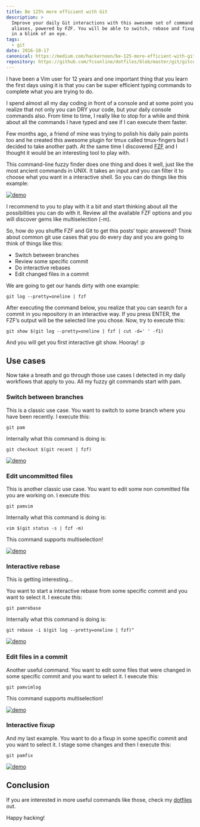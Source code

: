 ```yaml
---
title: Be 125% more efficient with Git
description: >
  Improve your daily Git interactions with this awesome set of command line
  aliases, powered by FZF. You will be able to switch, rebase and fixup commits
  in a blink of an eye.
tags:
  - git
date: 2016-10-17
canonical: https://medium.com/hackernoon/be-125-more-efficient-with-git-60556a1ce971
repository: https://github.com/fcsonline/dotfiles/blob/master/git/gitconfig#L41
---
```


I have been a Vim user for 12 years and one important thing that you learn the
first days using it is that you can be super efficient typing commands to
complete what you are trying to do.

I spend almost all my day coding in front of a console and at some point you
realize that not only you can DRY your code, but your daily console commands
also. From time to time, I really like to stop for a while and think about all
the commands I have typed and see if I can execute them faster.

Few months ago, a friend of mine was trying to polish his daily pain points too
and he created this awesome plugin for tmux called tmux-fingers but I decided
to take another path. At the same time I discovered
[FZF](https://github.com/junegunn/fzf) and I thought it would
be an interesting tool to play with.

This command-line fuzzy finder does one thing and does it well, just like the
most ancient commands in UNIX. It takes an input and you can filter it to
choose what you want in a interactive shell. So you can do things like this
example:

[![demo](https://asciinema.org/a/22tnlseff7yuw62fc73nfelns.png?ts=1)](https://asciinema.org/a/22tnlseff7yuw62fc73nfelns?autoplay=1)

I recommend to you to play with it a bit and start thinking about all the
possibilities you can do with it. Review all the available FZF options and you
will discover gems like multiselection (-m).

So, how do you shuffle FZF and Git to get this posts’ topic answered? Think
about common git use cases that you do every day and you are going to think of
things like this:

- Switch between branches
- Review some specific commit
- Do interactive rebases
- Edit changed files in a commit

We are going to get our hands dirty with one example:

`git log --pretty=oneline | fzf`

After executing the command below, you realize that you can search for a commit in you repository in an interactive way. If you press ENTER, the FZF’s output will be the selected line you chose. Now, try to execute this:

`git show $(git log --pretty=oneline | fzf | cut -d=' ' -f1)`

And you will get you first interactive git show. Hooray! :p

## Use cases

Now take a breath and go through those use cases I detected in my daily workflows that apply to you. All my fuzzy git commands start with pam.

### Switch between branches

This is a classic use case. You want to switch to some branch where you have been recently. I execute this:

`git pam`

Internally what this command is doing is:

`git checkout $(git recent | fzf)`

[![demo](https://asciinema.org/a/15lmglaf6ojo44jo0fbv4tt6c.png?ts=1)](https://asciinema.org/a/15lmglaf6ojo44jo0fbv4tt6c?autoplay=1)

### Edit uncommitted files

This is another classic use case. You want to edit some non committed file you
are working on. I execute this:

`git pamvim`

Internally what this command is doing is:

`vim $(git status -s | fzf -m)`

This command supports multiselection!

[![demo](https://asciinema.org/a/7fbnjgoh41bg2ek9un5rxgn3x.png?ts=1)](https://asciinema.org/a/7fbnjgoh41bg2ek9un5rxgn3x?autoplay=1)

### Interactive rebase

This is getting interesting…

You want to start a interactive rebase from some specific commit and you want
to select it. I execute this:

`git pamrebase`

Internally what this command is doing is:

`git rebase -i $(git log --pretty=oneline | fzf)^`

[![demo](https://asciinema.org/a/b8xhvbr2rpw0cnjr2ga0dh0kh.png?ts=1)](https://asciinema.org/a/b8xhvbr2rpw0cnjr2ga0dh0kh?autoplay=1)

### Edit files in a commit

Another useful command. You want to edit some files that were changed in some
specific commit and you want to select it. I execute this:

`git pamvimlog`

This command supports multiselection!

[![demo](https://asciinema.org/a/c0y4ywx3wj5i8wh2epf08a51a.png?ts=1)](https://asciinema.org/a/c0y4ywx3wj5i8wh2epf08a51a?autoplay=1)

### Interactive fixup

And my last example. You want to do a fixup in some specific commit and you
want to select it. I stage some changes and then I execute this:

`git pamfix`

[![demo](https://asciinema.org/a/699sr7ume88wemx9p57n0ipr4.png?ts=1)](https://asciinema.org/a/699sr7ume88wemx9p57n0ipr4?autoplay=1)

## Conclusion

If you are interested in more useful commands like those, check my
[dotfiles](https://github.com/fcsonline/dotfiles/blob/master/git/gitconfig#L41)
out.

Happy hacking!
